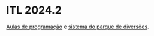 # ITL 2024.2

[Aulas de programação](./aulas/README.md) e [sistema do parque de diversões](./parque-de-diversoes/README.md).
